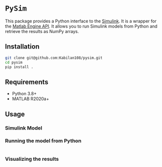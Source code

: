 # `PySim`

This package provides a Python interface to the [Simulink](mathworks.com). It is
a wrapper for the [Matlab Engine API](mathworks.com/help/matlab/matlab-engine-for-python.html). It allows you to run Simulink models from Python
and retrieve the results as NumPy arrays.

## Installation

```bash
git clone git@github.com:Kabilan108/pysim.git
cd pysim
pip install .
```

## Requirements

- Python 3.8+
- MATLAB R2020a+

## Usage

### Simulink Model

### Running the model from Python

```python

```

### Visualizing the results

```python

```
